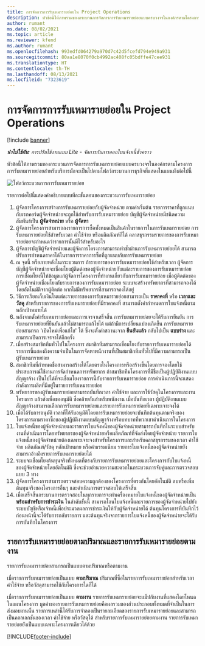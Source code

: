 ```yaml
---
title: การจัดการการรับเหมารายย่อยใน Project Operations
description: หัวข้อนี้ให้ภาพรวมของกระบวนการจัดการการรับเหมารายย่อยแบบครบวงจรในองค์กรตามโครงการโดยทั่วไป
author: rumant
ms.date: 08/02/2021
ms.topic: article
ms.reviewer: kfend
ms.author: rumant
ms.openlocfilehash: 993edfd064279a970d7c42d5fcefd794e949a931
ms.sourcegitcommit: 80aa1e8070f0cb4992ac408fc05bdffe47cee931
ms.translationtype: HT
ms.contentlocale: th-TH
ms.lasthandoff: 08/13/2021
ms.locfileid: "7323619"
---
```

# <a name="subcontract-management-in-project-operations"></a>การจัดการการรับเหมารายย่อยใน Project Operations

[!include [banner](../../includes/dataverse-preview.md)]

_**นำไปใช้กับ:** การปรับใช้งานแบบ Lite - จัดการกับการออกใบแจ้งหนี้ชั่วคราว_

หัวข้อนี้ให้ภาพรวมของกระบวนการจัดการการรับเหมารายย่อยแบบครบวงจรในองค์กรตามโครงการ การรับเหมารายย่อยสำหรับบริการมักจะเป็นไปตามโฟลว์กระบวนการธุรกิจที่แสดงในแผนผังต่อไปนี้

![โฟลว์กระบวนการการรับเหมารายย่อย](../media/SubcontractingProcessFlow.png)

รายการต่อไปนี้แสดงคำอธิบายแบบทีละขั้นตอนของกระบวนการรับเหมารายย่อย

1. ผู้จัดการโครงการสร้างการรับเหมารายย่อยกับผู้จัดจำหน่าย ตามค่าเริ่มต้น รายการราคาที่ถูกแนบกับเรกคอร์ดผู้จัดจำหน่ายจะถูกใช้สำหรับการรับเหมารายย่อย บัญชีผู้จัดจำหน่ายมีชนิดความสัมพันธ์เป็น **ผู้จัดจำหน่าย** หรือ **ผู้จัดหา**
2. ผู้จัดการโครงการสามารถลงรายการการซื้อทั้งหมดเป็นสินค้าในรายการในการรับเหมารายย่อย การรับเหมารายย่อยใช้สำหรับเวลา ค่าใช้จ่าย หรือผลิตภัณฑ์ก็ได้ คลาสธุรกรรมรายการของการรับเหมารายย่อยจะกำหนดว่ารายการนั้นมีไว้สำหรับอะไร
3. ผู้จัดการบัญชีผู้จัดจำหน่ายและผู้จัดการโครงการสามารถทำซ้ำผ่านการรับเหมารายย่อยได้ สามารถปรับการกำหนดราคาได้ในรายการราคาการซื้อที่ถูกแนบกับการรับเหมารายย่อย
4. ณ จุดนี้ หรือภายหลังในกระบวนการ ถ้ารายการของการรับเหมารายย่อยใช้สำหรับเวลา ผู้จัดการบัญชีผู้จัดจำหน่ายจะเชื่อมโยงผู้ติดต่อของผู้จัดจำหน่ายกับแต่ละรายการของการรับเหมารายย่อย การเชื่อมโยงนี้ให้ข้อมูลแก่ผู้จัดการโครงการที่ทำงานเกี่ยวกับการรับเหมารายย่อย เมื่อผู้ติดต่อของผู้จัดจำหน่ายเชื่อมโยงกับรายการของการรับเหมารายย่อย ระบบจะสร้างทรัพยากรที่สามารถจองได้โดยอัตโนมัติจากผู้ติดต่อ หากไม่มีทรัพยากรที่สามารถจองได้อยู่
5. วิธีการเรียกเก็บเงินในแต่ละรายการของการรับเหมารายย่อยสามารถเป็น **ราคาคงที่** หรือ **เวลาและวัสดุ** สำหรับรายการของการรับเหมารายย่อยที่มีราคาคงที่ สามารถตั้งค่ากำหนดการใบแจ้งหนี้ตามหลักเป้าหมายได้
6.  หลังจากตั้งค่ารับเหมารายย่อยและการเจรจาเสร็จสิ้น การรับเหมารายย่อยจะได้รับการยืนยัน การรับเหมารายย่อยที่ยืนยันแล้วไม่สามารถแก้ไขได้ แต่ถ้ามีการเปลี่ยนแปลงเกิดขึ้น การรับเหมารายย่อยสามารถ 'เปิดใหม่เพื่อแก้ไข' ได้ ซึ่งจะตั้งค่าสถานะจาก **ยืนยันแล้ว** กลับไปเป็น **แบบร่าง** และสามารถเปิดการเจรจาได้อีกครั้ง 
7.  เมื่อสร้างสมาชิกทีมทั่วไปในโครงการ สมาชิกทีมสามารถเชื่อมโยงกับรายการรับเหมารายย่อยได้ รายการนี้แสดงถึงความจำเป็นในการจัดหาพนักงานที่เป็นสมาชิกทีมทั่วไปที่มีความสามารถเป็นผู้รับเหมารายย่อย
8.  สมาชิกทีมที่กำหนดชื่อสามารถสร้างได้โดยตรงในโครงการหรือสร้างขึ้นโดยการจองโดยใช้ประสบการณ์ใช้งานการจัดกำหนดการทรัพยากร ถ้าสมาชิกทีมโครงการที่มีชื่อเป็นผู้ปฏิบัติงานแบบสัญญาจ้าง เป็นไปได้ที่จะเชื่อมโยงรายการนี้กับรายการรับเหมารายย่อย การดำเนินการนี้จะแสดงกำลังการผลิตที่มีอยู่ในรายการรับเหมารายย่อย
9.  ทรัพยากรของผู้รับเหมารายย่อยสามารถบันทึกเวลา ค่าใช้จ่าย และการใช้วัสดุในโครงการและงานโครงการ แล้วส่งเพื่อขออนุมัติ ซึ่งคล้ายกันสำหรับพนักงาน เมื่อบันทึกเวลา ผู้ปฏิบัติงานแบบสัญญาจ้างสามารถเลือกการรับเหมารายย่อยและรายการรับเหมาราย่อยที่เฉพาะเจาะจงได้
10. เมื่อได้รับการอนุมัติ เวลาที่ได้รับอนุมัติโดยการรับเหมารายย่อยจะบันทึกต้นทุนตามจริงของโครงการตามราคาซื้อของผู้ปฏิบัติงานแบบสัญญาจ้างหรือบทบาทที่พวกเขาดำเนินการในโครงการ
11. ใบแจ้งหนี้ของผู้จัดจำหน่ายและรายการใบแจ้งหนี้ของผู้จัดจำหน่ายสามารถบันทึกในระบบสำหรับงานที่ดำเนินการโดยทรัพยากรของผู้จัดจำหน่ายหรือผลิตภัณฑ์ที่จัดส่งโดยผู้จัดจำหน่าย รายการใบแจ้งหนี้ของผู้จัดจำหน่ายต้องเฉพาะเจาะจงสำหรับโครงการและสำหรับคลาสธุรกรรมของเวลา ค่าใช้จ่าย ผลิตภัณฑ์/วัสดุ หลักเป้าหมาย หรือค่าธรรมเนียม รายการใบแจ้งหนี้ของผู้จัดจำหน่ายยังสามารถอ้างอิงรายการรับเหมารายย่อยได้
12. ระบบจะเชื่อมโยงต้นทุนจริงทั้งหมดที่ตรงกับรายการรับเหมารายย่อยและโครงการกับใบแจ้งหนี้ของผู้จัดจำหน่ายโดยอัตโนมัติ ซึ่งจะช่วยอำนวยความสะดวกในกระบวนการจับคู่และการตรวจสอบแบบ 3 ทาง
13. ผู้จัดการโครงการสามารถตรวจสอบความถูกต้องของโครงการที่ตรงกันโดยอัตโนมัติ ลบหรือเพิ่มต้นทุนจริงของโครงการอื่นๆ และดำเนินการตรวจสอบให้เสร็จสิ้น
14. เมื่อเสร็จสิ้นกระบวนการตรวจสอบในทุกรายการจะทำเครื่องหมายใบแจ้งหนี้ของผู้จัดจำหน่ายเป็น **พร้อมสำหรับการชำระเงิน** ในลำดับขั้นนี้ สามารถโอนใบแจ้งหนี้และรายการของผู้จัดจำหน่ายไปยังระบบบัญชีหรือเจ้าหนี้เพื่อประมวลผลการชำระเงินให้กับผู้จัดจำหน่ายได้ ต้นทุนโครงการที่บันทึกไว้ก่อนหน้านี้จะได้รับการกลับรายการ และต้นทุนจริงจากรายการใบแจ้งหนี้ของผู้จัดจำหน่ายจะได้รับการบันทึกในโครงการ

## <a name="quantity-based-subcontract-lines-and-work-based-subcontract-lines"></a>รายการรับเหมารายย่อยตามปริมาณและรายการรับเหมารายย่อยตามงาน

รายการรับเหมารายย่อยสามารถเป็นแบบตามปริมาณหรือตามงาน 

เมื่อรายการรับเหมารายย่อยเป็นแบบ **ตามปริมาณ** ปริมาณที่ซื้อในรายการรับเหมารายย่อยสำหรับเวลา ค่าใช้จ่าย หรือวัสดุสามารถใช้กับโครงการใดก็ได้

เมื่อรายการรับเหมารายย่อยเป็นแบบ **ตามงาน** รายการรับเหมารายย่อยจะแม็ปกับงานที่แสดงโดยโหนดในแผนโครงการ มูลค่าของรายการรับเหมารายย่อยคือผลรวมของส่วนประกอบทั้งหมดที่จำเป็นในการส่งมอบงานนั้น รายการเหล่านี้ได้รับการจำลองเป็นรายละเอียดของรายการรับเหมารายย่อยและสามารถเป็นคอลเลกชันของเวลา ค่าใช้จ่าย หรือวัสดุได้ สำหรับรายการรับเหมารายย่อยตามงาน รายการรับเหมารายย่อยยังเป็นแบบเฉพาะโครงการเดียวได้ด้วย

[!INCLUDE[footer-include](../../includes/footer-banner.md)]

